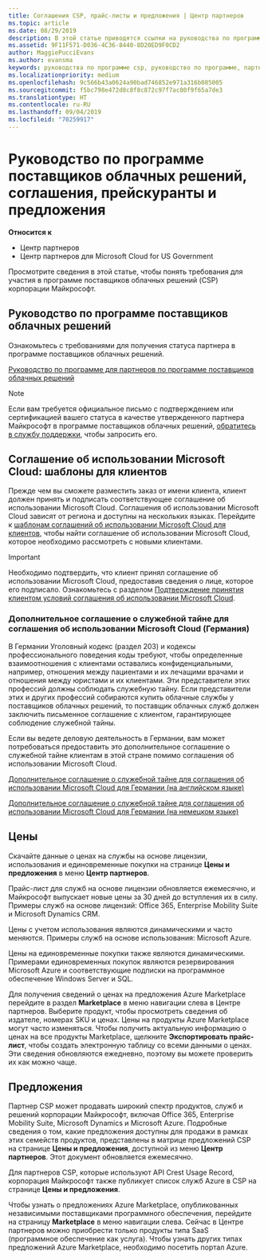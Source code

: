 ```yaml
---
title: Соглашения CSP, прайс-листы и предложения | Центр партнеров
ms.topic: article
ms.date: 08/29/2019
description: В этой статье приводятся ссылки на руководства по программе поставщиков облачных решений, соглашения партнеров, соглашения клиентов, прейскуранты и предложения.
ms.assetid: 9F11F571-D036-4C36-8440-8D20ED9F0CD2
author: MaggiePucciEvans
ms.author: evansma
keywords: руководства по программе csp, руководство по программе, партнерские соглашения, соглашение с клиентом, прейскуранты, предложения
ms.localizationpriority: medium
ms.openlocfilehash: 9c566b43a0624a90bad746852e971a316b085005
ms.sourcegitcommit: f5bc798e472d8c8f8c872c97f7ac80f9f65a7de3
ms.translationtype: HT
ms.contentlocale: ru-RU
ms.lasthandoff: 09/04/2019
ms.locfileid: "70259917"
---
```

# <a name="cloud-solution-provider-program-guide-agreements-price-lists-and-offers"></a>Руководство по программе поставщиков облачных решений, соглашения, прейскуранты и предложения

**Относится к**

-  Центр партнеров
-  Центр партнеров для Microsoft Cloud for US Government


Просмотрите сведения в этой статье, чтобы понять требования для участия в программе поставщиков облачных решений (CSP) корпорации Майкрософт.

## <a name="cloud-solution-provider-program-guide"></a>Руководство по программе поставщиков облачных решений

Ознакомьтесь с требованиями для получения статуса партнера в программе поставщиков облачных решений.

[Руководство по программе для партнеров по программе поставщиков облачных решений](https://go.microsoft.com/fwlink/p/?LinkId=617100)

>[!Note]
>Если вам требуется официальное письмо с подтверждением или сертификацией вашего статуса в качестве утвержденного партнера Майкрософт в программе поставщиков облачных решений, [обратитесь в службу поддержки](https://partner.microsoft.com/pcv/servicerequests/create), чтобы запросить его.

## <a name="microsoft-cloud-agreement-customer-templates"></a>Соглашение об использовании Microsoft Cloud: шаблоны для клиентов

Прежде чем вы сможете разместить заказ от имени клиента, клиент должен принять и подписать соответствующее соглашение об использовании Microsoft Cloud. Соглашения об использовании Microsoft Cloud зависят от региона и доступны на нескольких языках. Перейдите к [шаблонам соглашений об использовании Microsoft Cloud для клиентов](agreements.md), чтобы найти соглашение об использовании Microsoft Cloud, которое необходимо рассмотреть с новыми клиентами.

>[!IMPORTANT]
>Необходимо подтвердить, что клиент принял соглашение об использовании Microsoft Cloud, предоставив сведения о лице, которое его подписало. Ознакомьтесь с разделом [Подтверждение принятия клиентом условий соглашения об использовании Microsoft Cloud](confirm-consent.md). 

### <a name="professional-secrecy-amendment-to-the-microsoft-cloud-agreement-germany"></a>Дополнительное соглашение о служебной тайне для соглашения об использовании Microsoft Cloud (Германия)

В Германии Уголовный кодекс (раздел 203) и кодексы профессионального поведения коды требуют, чтобы определенные взаимоотношения с клиентами оставались конфиденциальными, например, отношения между пациентами и их лечащими врачами и отношения между юристами и их клиентами. Эти представители этих профессий должны соблюдать служебную тайну. Если представители этих и других профессий собираются купить облачные службы у поставщиков облачных решений, то поставщик облачных служб должен заключить письменное соглашение с клиентом, гарантирующее соблюдение служебной тайны.

Если вы ведете деловую деятельность в Германии, вам может потребоваться предоставить это дополнительное соглашение о служебной тайне клиентам в этой стране помимо соглашения об использовании Microsoft Cloud.

[Дополнительное соглашение о служебной тайне для соглашения об использовании Microsoft Cloud для Германии (на английском языке)](https://go.microsoft.com/fwlink/?linkid=2030827&clcid=0x409)

[Дополнительное соглашение о служебной тайне для соглашения об использовании Microsoft Cloud для Германии (на немецком языке)](https://go.microsoft.com/fwlink/?linkid=2030827&clcid=0x407)

## <a name="pricing"></a>Цены

Скачайте данные о ценах на службы на основе лицензии, использования и единовременные покупки на странице **Цены и предложения** в меню **Центр партнеров**.

Прайс-лист для служб на основе лицензии обновляется ежемесячно, и Майкрософт выпускает новые цены за 30 дней до вступления их в силу. Примеры служб на основе лицензий: Office 365, Enterprise Mobility Suite и Microsoft Dynamics CRM. 

Цены с учетом использования являются динамическими и часто меняются. Примеры служб на основе использования: Microsoft Azure.

Цены на единовременные покупки также являются динамическими. Примерами единовременных покупок являются резервирования Microsoft Azure и соответствующие подписки на программное обеспечение Windows Server и SQL.

Для получения сведений о ценах на предложения Azure Marketplace перейдите в раздел **Marketplace** в меню навигации слева в Центре партнеров. Выберите продукт, чтобы просмотреть сведения об издателе, номерах SKU и ценах. Цены на продукты Azure Marketplace могут часто изменяться. Чтобы получить актуальную информацию о ценах на все продукты Marketplace, щелкните **Экспортировать прайс-лист**, чтобы создать электронную таблицу со всеми данными о ценах. Эти сведения обновляются ежедневно, поэтому вы можете проверить их как можно чаще.

## <a name="offers"></a>Предложения

Партнер CSP может продавать широкий спектр продуктов, служб и решений корпорации Майкрософт, включая Office 365, Enterprise Mobility Suite, Microsoft Dynamics и Microsoft Azure. Подробные сведения о том, какие предложения доступны для продажи в рамках этих семейств продуктов, представлены в матрице предложений CSP на странице **Цены и предложения**, доступной из меню **Центр партнеров**. Этот документ обновляется ежемесячно.

Для партнеров CSP, которые используют API Crest Usage Record, корпорация Майкрософт также публикует список служб Azure в CSP на странице **Цены и предложения**.

Чтобы узнать о предложениях Azure Marketplace, опубликованных независимыми поставщиками программного обеспечения, перейдите на страницу **Marketplace** в меню навигации слева. Сейчас в Центре партнеров можно приобрести только продукты типа SaaS (программное обеспечение как услуга). Чтобы узнать других типах предложений Azure Marketplace, необходимо посетить портал Azure.
